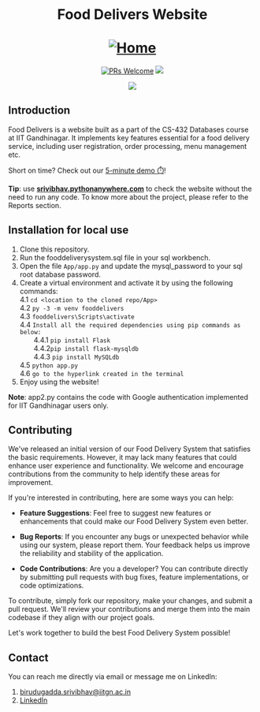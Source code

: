 <div align="center">
  <h1 align="center">
    Food Delivers Website
    <br />
    <br />
    <a href="http://srivibhav.pythonanywhere.com/">
      <img src="https://github.com/Sparky1743/Food-Delivery-System-Website/assets/119097419/be48002a-a040-47e9-85d6-bc8858d94345" alt="Home">
    </a>
  </h1>
</div>

<p align="center">
  <a href="https://github.com/Sparky1743/Food-Delivery-System-Website/pulls"><img src="https://img.shields.io/badge/PRs-welcome-brightgreen.svg" alt="PRs Welcome"></a>
  <a href="https://github.com/Sparky1743/Food-Delivery-System-Website/blob/main/LICENSE"><img src="https://img.shields.io/github/license/sourcerer-io/hall-of-fame.svg?colorB=ff0000"></a>
</p>

<p align="center">
  <a href="https://www.pythonanywhere.com/" style="text-decoration: none;"><img src="https://img.shields.io/badge/Deployed%20with-PythonAnywhere-blue"></a>
</p>


## Introduction

Food Delivers is a website built as a part of the CS-432 Databases course at IIT Gandhinagar. It implements key features essential for a food delivery service, including user registration, order processing, menu management etc.

Short on time? Check out our [5-minute demo ⏱️](https://iitgnacin-my.sharepoint.com/personal/22110050_iitgn_ac_in/_layouts/15/stream.aspx?id=%2Fpersonal%2F22110050%5Fiitgn%5Fac%5Fin%2FDocuments%2Fgithub%2FFood%2DDelivery%2DSystem%2DWebsite%2FWebsite%20Video%2FWebsite%20Video%2Emp4&referrer=StreamWebApp%2EWeb&referrerScenario=AddressBarCopied%2Eview%2E63c2a7c3%2Da92b%2D4c96%2Db7af%2Df82148f42b78)!

**Tip**: use **[srivibhav.pythonanywhere.com](http://srivibhav.pythonanywhere.com/)** to check the website without the need to run any code. To know more about the project, please refer to the Reports section.

## Installation for local use
1. Clone this repository.
2. Run the fooddeliverysystem.sql file in your sql workbench.
3. Open the file ```App/app.py``` and update the mysql_password to your sql root database password.
4. Create a virtual environment and activate it by using the following commands:
\
  4.1 ```cd <location to the cloned repo/App>```
  \
  4.2 ```py -3 -m venv fooddelivers```
  \
  4.3 ```fooddelivers\Scripts\activate```
  \
  4.4 ```Install all the required dependencies using pip commands as below:```
    \
      &ensp;&ensp;&ensp;&ensp;4.4.1 ```pip install Flask```
      \
      &ensp;&ensp;&ensp;&ensp;4.4.2```pip install flask-mysqldb```
      \
      &ensp;&ensp;&ensp;&ensp;4.4.3 ```pip install MySQLdb```
    \
  4.5 ```python app.py```
  \
  4.6 ```go to the hyperlink created in the terminal```
5. Enjoy using the website!

**Note**: app2.py contains the code with Google authentication implemented for IIT Gandhinagar users only.
## Contributing
We've released an initial version of our Food Delivery System that satisfies the basic requirements. However, it may lack many features that could enhance user experience and functionality. We welcome and encourage contributions from the community to help identify these areas for improvement.

If you're interested in contributing, here are some ways you can help:

- **Feature Suggestions**: Feel free to suggest new features or enhancements that could make our Food Delivery System even better.
  
- **Bug Reports**: If you encounter any bugs or unexpected behavior while using our system, please report them. Your feedback helps us improve the reliability and stability of the application.
  
- **Code Contributions**: Are you a developer? You can contribute directly by submitting pull requests with bug fixes, feature implementations, or code optimizations.

To contribute, simply fork our repository, make your changes, and submit a pull request. We'll review your contributions and merge them into the main codebase if they align with our project goals.

Let's work together to build the best Food Delivery System possible!
## Contact
You can reach me directly via email or message me on LinkedIn:

1) [birudugadda.srivibhav@iitgn.ac.in](mailto:birudugadda.srivibhav@iitgn.ac.in)
2) [LinkedIn](https://www.linkedin.com/in/birudugadda-srivibhav/)
